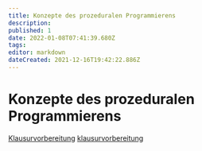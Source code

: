 ```yaml
---
title: Konzepte des prozeduralen Programmierens
description: 
published: 1
date: 2022-01-08T07:41:39.680Z
tags: 
editor: markdown
dateCreated: 2021-12-16T19:42:22.886Z
---
```


# Konzepte des prozeduralen Programmierens
[Klausurvorbereitung](/fom/prozeduales-programmieren/Klausurvorbereitung)
[klausurvorbereitung](/fom/prozeduales-programmieren/klausurvorbereitung)